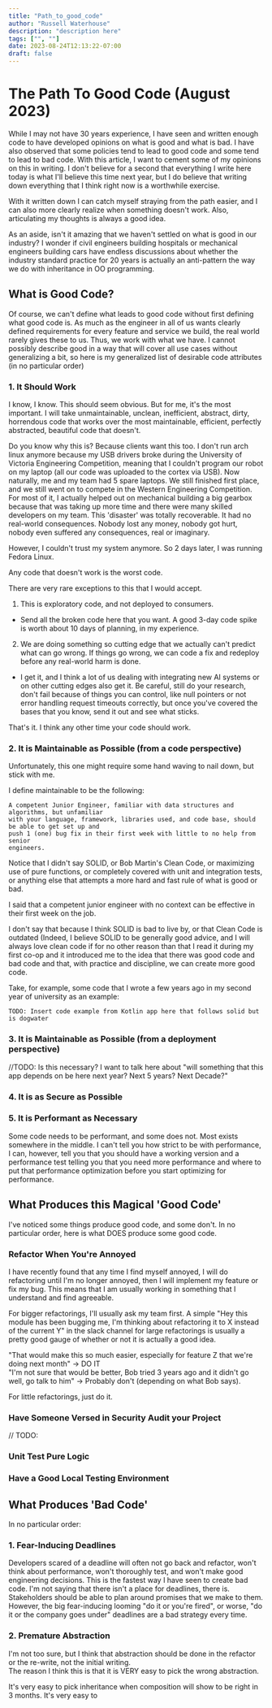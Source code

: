 ```yaml
---
title: "Path_to_good_code"
author: "Russell Waterhouse"
description: "description here"
tags: ["", ""]
date: 2023-08-24T12:13:22-07:00
draft: false
---
```


# The Path To Good Code (August 2023)

While I may not have 30 years experience, I have seen and written enough code
to have developed opinions on what is good and what is bad. I have also 
observed that some policies tend to lead to good code and some tend to lead to 
bad code. With this article, I want to cement some of my opinions on this in
writing. I don't believe for a second that everything I write here today is 
what I'll believe this time next year, but I do believe that writing down 
everything that I think right now is a worthwhile exercise. 

With it written down I can catch myself straying from the path easier, and 
I can also more clearly realize when something doesn't work. Also, articulating
my thoughts is always a good idea.

As an aside, isn't it amazing that we haven't settled on what is good in 
our industry? I wonder if civil engineers building hospitals or mechanical 
engineers building cars have endless discussions about whether the industry 
standard practice for 20 years is actually an anti-pattern the way we do 
with inheritance in OO programming.


## What is Good Code?

Of course, we can't define what leads to good code without first defining what 
good code is. As much as the engineer in all of us wants clearly defined 
requirements for every feature and service we build, the real world rarely gives
these to us. Thus, we work with what we have. I cannot possibly 
describe good in a way that will cover all use cases without generalizing a bit,
so here is my generalized list of desirable code attributes (in no particular 
order)


### 1. It Should Work

I know, I know. This should seem obvious. But for me, it's the most important.
I will take unmaintainable, unclean, inefficient, abstract, dirty, horrendous
code that works over the most maintainable, efficient, perfectly abstracted, 
beautiful code that doesn't. 

Do you know why this is? Because clients want this too.
I don't run arch linux anymore because my USB drivers broke during the 
University of Victoria Engineering Competition, meaning that I couldn't program
our robot on my laptop (all our code was uploaded to the cortex via USB). 
Now naturally, me and my team had 5 spare laptops. 
We still finished first place, and we still went on to compete in the 
Western Engineering Competition. For most of it, I actually helped out on 
mechanical building a big gearbox because that was taking up more time and there 
were many skilled developers on my team. This 'disaster' was totally recoverable.
It had no real-world consequences. Nobody lost any money, nobody got hurt, 
nobody even suffered any consequences, real or imaginary.

However, I couldn't trust my system anymore. So 2 days later, I was running 
Fedora Linux. 

Any code that doesn't work is the worst code.

There are very rare exceptions to this that I would accept. 

1. This is exploratory code, and not deployed to consumers.
- Send all the broken code here that you want. A good 3-day code spike is worth
about 10 days of planning, in my experience.

2. We are doing something so cutting edge that we actually can't predict what can
go wrong. If things go wrong, we can code a fix and redeploy before any real-world 
harm is done.
- I get it, and I think a lot of us dealing with integrating new AI systems 
or on other cutting edges also get it. Be careful, still do your research, 
don't fail because of things you can control, like null pointers or not
error handling request timeouts correctly, but once you've covered the bases
that you know, send it out and see what sticks.

That's it. I think any other time your code should work. 


### 2. It is Maintainable as Possible (from a code perspective)

Unfortunately, this one might require some hand waving to nail down, but stick 
with me.

I define maintainable to be the following: 
```
A competent Junior Engineer, familiar with data structures and algorithms, but unfamiliar
with your language, framework, libraries used, and code base, should be able to get set up and 
push 1 (one) bug fix in their first week with little to no help from senior 
engineers. 
```

Notice that I didn't say SOLID, or Bob Martin's Clean Code, or maximizing use of
pure functions, or completely covered with unit and integration tests,
or anything else that attempts a more hard and fast rule of what is good or bad.

I said that a competent junior engineer with no context can be effective in 
their first week on the job. 

I don't say that because I think SOLID is bad to live by, or that Clean Code is 
outdated (Indeed, I believe SOLID to be generally good advice, and I will always
love clean code if for no other reason than that I read it during my first co-op
and it introduced me to the idea that there was good code and bad code and that,
with practice and discipline, we can create more good code. 

Take, for example, some code that I wrote a few years ago in my second year 
of university as an example: 
```
TODO: Insert code example from Kotlin app here that follows solid but is dogwater
```

### 3. It is Maintainable as Possible (from a deployment perspective)
//TODO: Is this necessary? I want to talk here about "will something that this
app depends on be here next year? Next 5 years? Next Decade?"


### 4. It is as Secure as Possible

### 5. It is Performant as Necessary

Some code needs to be performant, and some does not. Most exists somewhere in 
the middle. I can't tell you how strict to be with performance, I can, however, 
tell you that you should have a working version and a performance test telling 
you that you need more performance and where to put that performance optimization before 
you start optimizing for performance.


## What Produces this Magical 'Good Code'

I've noticed some things produce good code, and some don't. In no particular order,
here is what DOES produce some good code.


### Refactor When You're Annoyed

I have recently found that any time I find myself annoyed, I will do refactoring
until I'm no longer annoyed, then I will implement my feature or fix my bug. 
This means that I am usually working in something that I understand and find 
agreeable.

For bigger refactorings, I'll usually ask my team first. A simple
"Hey this module has been bugging me, I'm thinking about refactoring it to X instead
of the current Y" in the slack channel for large refactorings is usually a pretty 
good gauge of whether or not it is actually a good idea.

"That would make this so much easier, especially for feature Z that we're doing next month" -> DO IT  
"I'm not sure that would be better, Bob tried 3 years ago and it didn't go well, go talk to him" -> Probably don't (depending on what Bob says).

For little refactorings, just do it.

### Have Someone Versed in Security Audit your Project
// TODO: 

### Unit Test Pure Logic

### Have a Good Local Testing Environment

## What Produces 'Bad Code'

In no particular order: 

### 1. Fear-Inducing Deadlines

Developers scared of a deadline will often not go back and refactor,
won't think about performance, won't thoroughly test, and won't make good 
engineering decisions.  This is the fastest way I have seen to create bad code.
I'm not saying that there isn't a place for deadlines, there is. 
Stakeholders should be able to plan around promises that we make to them.
However, the big fear-inducing looming "do it or you're fired", or worse, 
"do it or the company goes under" deadlines are a bad strategy every time.


### 2. Premature Abstraction
I'm not too sure, but I think that abstraction should be 
done in the refactor or the re-write, not the initial writing.  
The reason I think this is that it is VERY easy to pick the wrong abstraction.

It's very easy to pick inheritance when composition will show to be right in 3 
months. It's very easy to 
